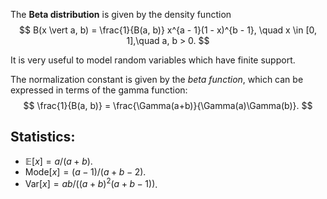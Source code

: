 The __Beta distribution__ is given by the density function
$$
B(x \vert a, b) = \frac{1}{B(a, b)} x^{a - 1}(1 - x)^{b - 1}, \quad x \in [0, 1],\quad a, b > 0.
$$

It is very useful to model random variables which have finite support.

The normalization constant is given by the _beta function_, which can be expressed in terms of the gamma function:
$$
\frac{1}{B(a, b)} = \frac{\Gamma(a+b)}{\Gamma(a)\Gamma(b)}.
$$

## Statistics:
- $\mathbb{E}[x] = a/(a + b)$.
- $\mathrm{Mode}[x] = (a-1)/(a+b-2)$.
- $\mathrm{Var}[x] = ab/((a+b)^2(a+b-1))$.